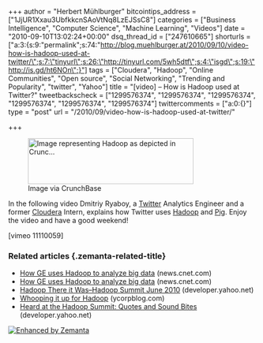 +++
author = "Herbert Mühlburger"
bitcointips_address = ["1JjUR1Xxau3UbfkkcnSAoVtNq8LzEJSsC8"]
categories = ["Business Intelligence", "Computer Science", "Machine Learning", "Videos"]
date = "2010-09-10T13:02:24+00:00"
dsq_thread_id = ["247610665"]
shorturls = ["a:3:{s:9:\"permalink\";s:74:\"http://blog.muehlburger.at/2010/09/10/video-how-is-hadoop-used-at-twitter/\";s:7:\"tinyurl\";s:26:\"http://tinyurl.com/5wh5dtf\";s:4:\"isgd\";s:19:\"http://is.gd/ht6NOn\";}"]
tags = ["Cloudera", "Hadoop", "Online Communities", "Open source", "Social Networking", "Trending and Popularity", "twitter", "Yahoo"]
title = "[video] – How is Hadoop used at Twitter?"
tweetbackscheck = ["1299576374", "1299576374", "1299576374", "1299576374", "1299576374", "1299576374"]
twittercomments = ["a:0:{}"]
type = "post"
url = "/2010/09/video-how-is-hadoop-used-at-twitter/"

+++
<div class="zemanta-img">
  <figure style="width: 335px" class="wp-caption aligncenter"><a href="http://www.crunchbase.com/product/hadoop"><img title="Image representing Hadoop as depicted in Crunc..." src="http://www.crunchbase.com/assets/images/resized/0001/3073/13073v1-max-450x450.png" alt="Image representing Hadoop as depicted in Crunc..." width="335" height="93" /></a><figcaption class="wp-caption-text">Image via CrunchBase</figcaption></figure>
</div>

In the following video Dmitriy Ryaboy, a <a class="zem_slink" title="Twitter" rel="homepage" href="http://twitter.com">Twitter</a> Analytics Engineer and a former <a class="zem_slink" title="Cloudera" rel="homepage" href="http://www.cloudera.com">Cloudera</a> Intern, explains how Twitter uses <a class="zem_slink" title="Hadoop" rel="homepage" href="http://hadoop.apache.org/">Hadoop</a> and <a title="Pig" href="http://hadoop.apache.org/pig/" target="_blank">Pig</a>. Enjoy the video and have a good weekend!

[vimeo 11110059]

### Related articles {.zemanta-related-title}

<ul class="zemanta-article-ul">
  <li class="zemanta-article-ul-li">
    <a href="http://news.cnet.com/8301-13846_3-20016013-62.html?;title">How GE uses Hadoop to analyze big data</a> (news.cnet.com)
  </li>
  <li class="zemanta-article-ul-li">
    <a href="http://news.cnet.com/8301-13846_3-20016013-62.html?part=rss&subj=Software,Interrupted">How GE uses Hadoop to analyze big data</a> (news.cnet.com)
  </li>
  <li class="zemanta-article-ul-li">
    <a href="http://developer.yahoo.net/blog/archives/2010/07/hadoop_there_it_was.html">Hadoop There it Was&#8211;Hadoop Summit June 2010</a> (developer.yahoo.net)
  </li>
  <li class="zemanta-article-ul-li">
    <a href="http://ycorpblog.com/2010/06/28/hadoop/">Whooping it up for Hadoop</a> (ycorpblog.com)
  </li>
  <li class="zemanta-article-ul-li">
    <a href="http://developer.yahoo.net/blog/archives/2010/07/live_from_hadoop_summit_what_the_leaders_are_saying.html">Heard at the Hadoop Summit: Quotes and Sound Bites</a> (developer.yahoo.net)
  </li>
</ul>

<div class="zemanta-pixie">
  <a class="zemanta-pixie-a" title="Enhanced by Zemanta" href="http://www.zemanta.com/"><img class="zemanta-pixie-img" src="http://img.zemanta.com/zemified_e.png?x-id=9e86e163-c2b2-4005-8d71-3a6b5cdf9798" alt="Enhanced by Zemanta" /></a><span class="zem-script more-related pretty-attribution"></span>
</div>